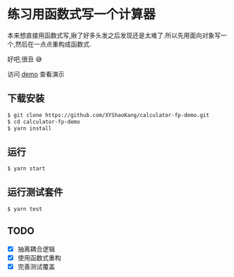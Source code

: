 # 练习用函数式写一个计算器

本来想直接用函数式写,揪了好多头发之后发现还是太难了.所以先用面向对象写一个,然后在一点点重构成函数式.

好吧,很丑 :sweat_smile:

访问 [demo](https://xyshaokang.github.io/calculator-fp-demo/dist/) 查看演示

## 下载安装

```bash
$ git clone https://github.com/XYShaoKang/calculator-fp-demo.git
$ cd calculator-fp-demo
$ yarn install
```

## 运行

```bash
$ yarn start
```

## 运行测试套件

```bash
$ yarn test
```

## TODO

- [X] 抽离耦合逻辑
- [X] 使用函数式重构
- [X] 完善测试覆盖
